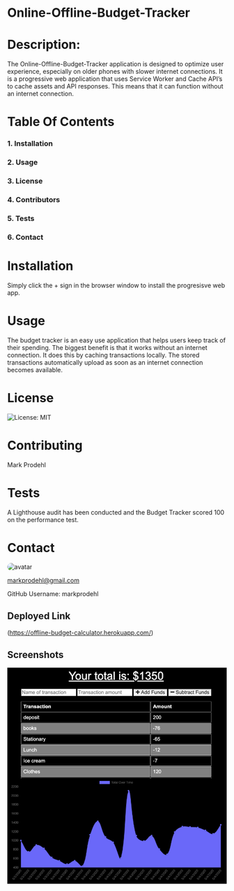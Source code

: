 # Online-Offline-Budget-Tracker 
                                               
            
 # Description:
            
 The Online-Offline-Budget-Tracker application is designed to optimize user experience, especially on older phones with slower internet connections. It is a progressive web application that uses Service Worker and Cache API’s to cache assets and API responses. This means that it can function without an internet connection. 
            
 # Table Of Contents
            
 ### 1. Installation
            
 ### 2. Usage
            
 ### 3. License
            
 ### 4. Contributors
            
 ### 5. Tests
            
 ### 6. Contact
            
 # Installation
            
 Simply click the + sign in the browser window to install the progresisve web app.
            
 # Usage
            
 The budget tracker is an easy use application that helps users keep track of their spending. The biggest benefit is that it works without an internet connection. It does this by caching transactions locally. The stored transactions automatically upload as soon as an internet connection becomes available. 
            
 # License
            
 ![License: MIT](https://img.shields.io/badge/License-MIT-blue.svg)
            
 # Contributing
            
 Mark Prodehl
            
 # Tests
            
 A Lighthouse audit has been conducted and the Budget Tracker scored 100 on the performance test. 
            
 # Contact
            
 <img src="https://avatars2.githubusercontent.com/u/31394631?v=4" alt="avatar" style="border-radius: 64px" width="60"/>
            
 markprodehl@gmail.com           
            
 GitHub Username: markprodehl  

 ## Deployed Link
(https://offline-budget-calculator.herokuapp.com/)


## Screenshots
![Alt text](public/assets/images/budget-tracker.png? "Optional Title")                             
           
